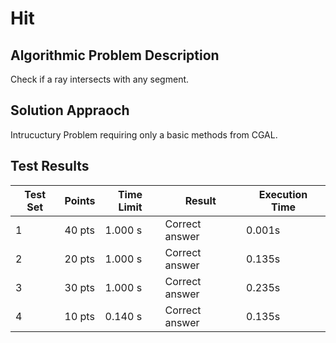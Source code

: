 # Hit 

## Algorithmic Problem Description

Check if a ray intersects with any segment.

## Solution Appraoch

Intrucuctury Problem requiring only a basic methods from CGAL.


## Test Results

| Test Set | Points | Time Limit | Result | Execution Time |
|----------|--------|------------|--------|----------------|
| 1 | 40 pts | 1.000 s | Correct answer | 0.001s |
| 2 | 20 pts | 1.000 s | Correct answer | 0.135s |
| 3 | 30 pts | 1.000 s | Correct answer | 0.235s |
| 4 | 10 pts | 0.140 s | Correct answer | 0.135s |